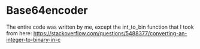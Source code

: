 # Base64encoder

The entire code was written by me, except the int_to_bin function that I took from here: https://stackoverflow.com/questions/5488377/converting-an-integer-to-binary-in-c
